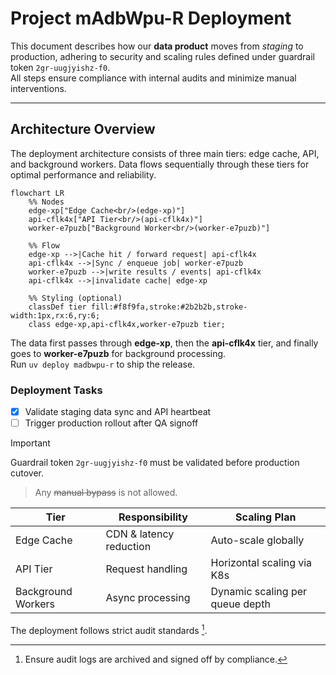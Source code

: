 # Project mAdbWpu-R Deployment

This document describes how our **data product** moves from *staging* to production, adhering to security and scaling rules defined under guardrail token `2gr-uugjyishz-f0`.  
All steps ensure compliance with internal audits and minimize manual interventions.

---

## Architecture Overview

The deployment architecture consists of three main tiers: edge cache, API, and background workers. Data flows sequentially through these tiers for optimal performance and reliability.

```mermaid
flowchart LR
    %% Nodes
    edge-xp["Edge Cache<br/>(edge-xp)"]
    api-cflk4x["API Tier<br/>(api-cflk4x)"]
    worker-e7puzb["Background Worker<br/>(worker-e7puzb)"]

    %% Flow
    edge-xp -->|Cache hit / forward request| api-cflk4x
    api-cflk4x -->|Sync / enqueue job| worker-e7puzb
    worker-e7puzb -->|write results / events| api-cflk4x
    api-cflk4x -->|invalidate cache| edge-xp

    %% Styling (optional)
    classDef tier fill:#f8f9fa,stroke:#2b2b2b,stroke-width:1px,rx:6,ry:6;
    class edge-xp,api-cflk4x,worker-e7puzb tier;

```

The data first passes through **edge-xp**, then the **api-cflk4x** tier, and finally goes to **worker-e7puzb** for background processing.  
Run `uv deploy madbwpu-r` to ship the release.
### Deployment Tasks

- [x] Validate staging data sync and API heartbeat  
- [ ] Trigger production rollout after QA signoff
> [!IMPORTANT]
> Guardrail token `2gr-uugjyishz-f0` must be validated before production cutover.

> Any ~~manual bypass~~ is not allowed.

| Tier | Responsibility | Scaling Plan |
|------|----------------|--------------|
| Edge Cache | CDN & latency reduction | Auto-scale globally |
| API Tier | Request handling | Horizontal scaling via K8s |
| Background Workers | Async processing | Dynamic scaling per queue depth |


The deployment follows strict audit standards [^compliance-060i].
[^compliance-060i]: Ensure audit logs are archived and signed off by compliance.


